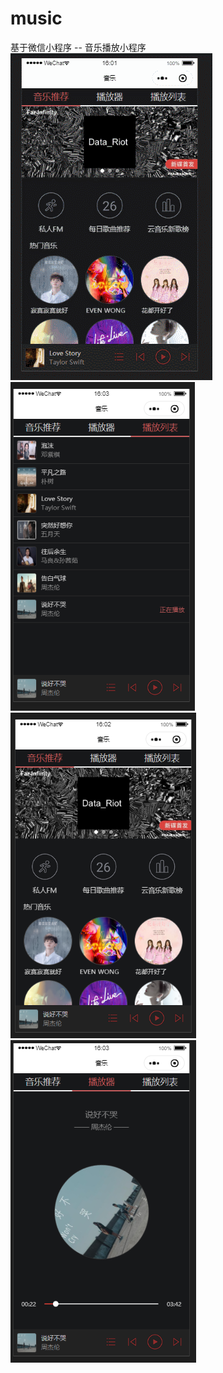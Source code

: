 # music
基于微信小程序 -- 音乐播放小程序
![image](https://github.com/anm0123/music/blob/master/GIF.gif)
![image](https://github.com/anm0123/music/blob/master/%E6%92%AD%E6%94%BE%E5%88%97%E8%A1%A8.png)
![image](https://github.com/anm0123/music/blob/master/%E9%A6%96%E9%A1%B5.png)
![image](https://github.com/anm0123/music/blob/master/%E6%92%AD%E6%94%BE%E9%A1%B5%E9%9D%A2.png)
